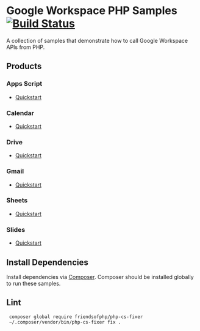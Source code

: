 # Google Workspace PHP Samples [![Build Status](https://travis-ci.org/googleworkspace/php-samples.svg?branch=main)](https://travis-ci.org/googleworkspace/php-samples)

A collection of samples that demonstrate how to call Google Workspace APIs from PHP.

## Products

### Apps Script

- [Quickstart](https://developers.google.com/apps-script/api/quickstart/php)

### Calendar

- [Quickstart](https://developers.google.com/google-apps/calendar/quickstart/php)

### Drive

- [Quickstart](https://developers.google.com/drive/v3/web/quickstart/php)

### Gmail

- [Quickstart](https://developers.google.com/gmail/api/quickstart/php)

### Sheets

- [Quickstart](https://developers.google.com/sheets/api/quickstart/php)

### Slides

- [Quickstart](https://developers.google.com/slides/quickstart/php)

## Install Dependencies

Install dependencies via [Composer](https://getcomposer.org/doc/00-intro.md#globally).
Composer should be installed globally to run these samples.

## Lint

```
 composer global require friendsofphp/php-cs-fixer
 ~/.composer/vendor/bin/php-cs-fixer fix .
 ```
